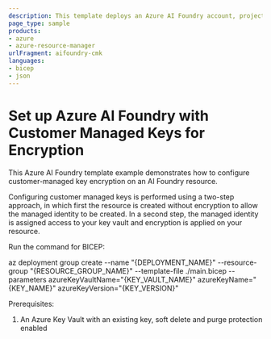 ```yaml
---
description: This template deploys an Azure AI Foundry account, project, and model deployment while using your key for encryption (Customer Managed Key).
page_type: sample
products:
- azure
- azure-resource-manager
urlFragment: aifoundry-cmk
languages:
- bicep
- json
---
```

# Set up Azure AI Foundry with Customer Managed Keys for Encryption

This Azure AI Foundry template example demonstrates how to configure customer-managed key encryption on an AI Foundry resource.

Configuring customer managed keys is performed using a two-step approach, in which first the resource is created without encryption to allow the managed identity to be created. In a second step, the managed identity is assigned access to your key vault and encryption is applied on your resource.

Run the command for BICEP:

az deployment group create --name "{DEPLOYMENT_NAME}" --resource-group "{RESOURCE_GROUP_NAME}" --template-file ./main.bicep --parameters azureKeyVaultName="{KEY_VAULT_NAME}" azureKeyName="{KEY_NAME}" azureKeyVersion="{KEY_VERSION}"

Prerequisites:
1. An Azure Key Vault with an existing key, soft delete and purge protection enabled
